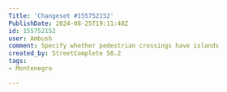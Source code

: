 ```yaml
---
Title: 'Changeset #155752152'
PublishDate: 2024-08-25T19:11:48Z
id: 155752152
user: Ambush
comment: Specify whether pedestrian crossings have islands
created_by: StreetComplete 58.2
tags:
- Montenegro

---
```

